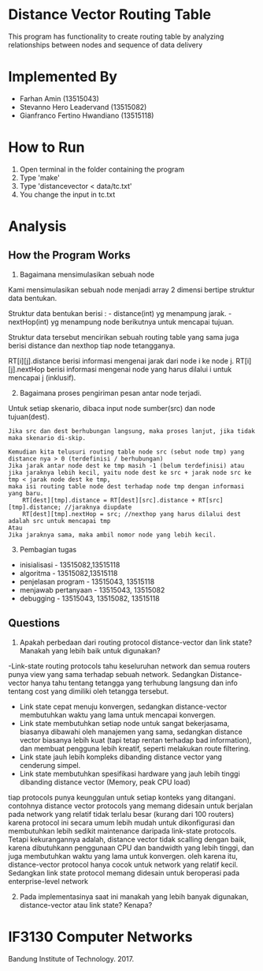 # Distance Vector Routing Table
This program has functionality to create routing table by analyzing relationships between nodes and sequence of data delivery

# Implemented By
- Farhan Amin (13515043)
- Stevanno Hero Leadervand (13515082)
- Gianfranco Fertino Hwandiano (13515118)

# How to Run
1. Open terminal in the folder containing the program
2. Type 'make'
3. Type 'distancevector < data/tc.txt'
4. You change the input in tc.txt

# Analysis
## How the Program Works
1. Bagaimana mensimulasikan sebuah node

Kami mensimulasikan sebuah node menjadi array 2 dimensi bertipe struktur data bentukan.

Struktur data bentukan berisi :
	- distance(int) yg menampung jarak.
	- nextHop(int) yg menampung node berikutnya untuk mencapai tujuan.

Struktur data tersebut mencirikan sebuah routing table yang sama juga berisi distance dan nexthop tiap node tetangganya.

RT[i][j].distance berisi informasi mengenai jarak dari node i ke node j.
RT[i][j].nextHop berisi informasi mengenai node yang harus dilalui i untuk mencapai j (inklusif).

2. Bagaimana proses pengiriman pesan antar node terjadi.

Untuk setiap skenario, dibaca input node sumber(src) dan node tujuan(dest).

	Jika src dan dest berhubungan langsung, maka proses lanjut, jika tidak maka skenario di-skip.

	Kemudian kita telusuri routing table node src (sebut node tmp) yang distance nya > 0 (terdefinisi / berhubungan)
	Jika jarak antar node dest ke tmp masih -1 (belum terdefinisi) atau 
	jika jaraknya lebih kecil, yaitu node dest ke src + jarak node src ke tmp < jarak node dest ke tmp,
	maka isi routing table node dest terhadap node tmp dengan informasi yang baru.
		RT[dest][tmp].distance = RT[dest][src].distance + RT[src][tmp].distance; //jaraknya diupdate
		RT[dest][tmp].nextHop = src; //nexthop yang harus dilalui dest adalah src untuk mencapai tmp
	Atau
	Jika jaraknya sama, maka ambil nomor node yang lebih kecil.

3. Pembagian tugas
- inisialisasi - 13515082,13515118
- algoritma - 13515082,13515118
- penjelasan program - 13515043, 13515118
- menjawab pertanyaan - 13515043, 13515082
- debugging - 13515043, 13515082, 13515118

## Questions
1. Apakah perbedaan dari routing protocol distance-vector dan link state? Manakah yang lebih baik untuk digunakan?

-Link-state routing protocols tahu keseluruhan network dan semua routers punya view yang sama terhadap sebuah network. Sedangkan Distance-vector hanya tahu tentang tetangga yang terhubung langsung dan info tentang cost yang dimiliki oleh tetangga tersebut.
- Link state cepat menuju konvergen, sedangkan distance-vector membutuhkan waktu yang lama untuk mencapai konvergen.
- Link state membutuhkan setiap node untuk sangat bekerjasama, biasanya dibawahi oleh manajemen yang sama, sedangkan distance vector biasanya lebih kuat (tapi tetap rentan terhadap bad information), dan membuat pengguna lebih kreatif, seperti melakukan route filtering.
- Link state jauh lebih kompleks dibanding distance vector yang cenderung simpel.
- Link state membutuhkan spesifikasi hardware yang jauh lebih tinggi dibanding distance vector (Memory, peak CPU load)

tiap protocols punya keunggulan untuk setiap konteks yang ditangani. contohnya distance vector protocols yang memang didesain untuk berjalan pada network yang relatif tidak terlalu besar (kurang dari 100 routers) karena protocol ini secara umum lebih mudah untuk dikonfigurasi dan membutuhkan lebih sedikit maintenance daripada link-state protocols. Tetapi kekurangannya adalah, distance vector tidak scalling dengan baik, karena dibutuhkann penggunaan CPU dan bandwidth yang lebih tinggi, dan juga membutuhkan waktu yang lama untuk konvergen. oleh karena itu, distance-vector protocol hanya cocok untuk network yang relatif kecil. 
Sedangkan link state protocol memang didesain untuk beroperasi pada enterprise-level network   

2. Pada implementasinya saat ini manakah yang lebih banyak digunakan, distance-vector atau  link state? Kenapa?

 

# IF3130 Computer Networks
Bandung Institute of Technology. 2017.